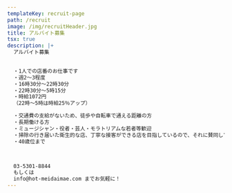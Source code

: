 ```yaml
---
templateKey: recruit-page
path: /recruit
image: /img/recruitHeader.jpg
title: アルバイト募集
tsx: true
description: |+
  アルバイト募集 
   

  ・1人での店番のお仕事です
  ・週2～3程度
  ・16時30分～22時30分
  ・22時30分～5時15分
  ・時給1072円
  （22時～5時は時給25％アップ）

  ・交通費の支給がないため、徒歩や自転車で通える距離の方
  ・長期働ける方 
  ・ミュージシャン・役者・芸人・モラトリアムな若者等歓迎
  ・掃除の行き届いた衛生的な店、丁寧な接客ができる店を目指しているので、それに賛同してくれる方
  ・40歳位まで



  03-5301-8844 
  もしくは 
  info@hot-meidaimae.com までお気軽に！
---
```

